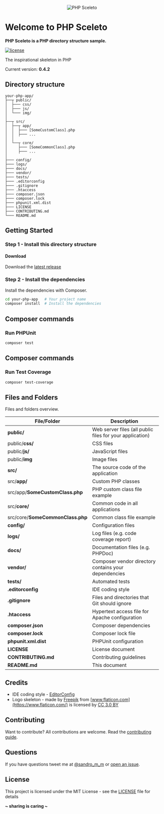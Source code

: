 <p align="center"><img src="http://sandromiguel.com/host/php-sceleto.png" alt="PHP Sceleto" /></p>

# Welcome to PHP Sceleto

**PHP Sceleto is a PHP directory structure sample.**

[![license](https://img.shields.io/badge/License-MIT-blue.svg?style=flat)](LICENSE)

The inspirational skeleton in PHP

Current version: **0.4.2**

## Directory structure

```
your-php-app/
├──┬ public/
│  ├─── css/
│  ├─── js/
│  └─── img/
│
├──┬ src/
│  ├──┬ app/
│  │  ├─── [SomeCustomClass].php
│  │  ├─── ...
│  │
│  └──┬ core/
│     ├─── [SomeCommonClass].php
│     ├─── ...
│
├─── config/
├─── logs/
├─── docs/
├─── vendor/
├─── tests/
├─── .editorconfig
├─── .gitignore
├─── .htaccess
├─── composer.json
├─── composer.lock
├─── phpunit.xml.dist
├─── LICENSE
├─── CONTRIBUTING.md
└─── README.md
```

## Getting Started

### Step 1 - Install this directory structure

#### Download

Download the [latest release](https://github.com/SandroMiguel/php-sceleto/archive/v.0.3.zip)

### Step 2 - Install the dependencies

Install the dependencies with Composer.

```sh
cd your-php-app   # Your project name
composer install  # Install the dependencies
```

## Composer commands

### Run PHPUnit

```sh
composer test
```

## Composer commands

### Run Test Coverage

```sh
composer test-coverage
```

## Files and Folders

Files and folders overview.

| File/Folder                      | Description                                              |
| -------------------------------- | -------------------------------------------------------- |
| **public/**                      | Web server files (all public files for your application) |
| public/**css/**                  | CSS files                                                |
| public/**js/**                   | JavaScript files                                         |
| public/**img**                   | Image files                                              |
| **src/**                         | The source code of the application                       |
| src/**app/**                     | Custom PHP classes                                       |
| src/app/**SomeCustomClass.php**  | PHP custom class file example                            |
| src/**core/**                    | Common code in all applications                          |
| src/core/**SomeCommonClass.php** | Common class file example                                |
| **config/**                      | Configuration files                                      |
| **logs/**                        | Log files (e.g. code coverage report)                    |
| **docs/**                        | Documentation files (e.g. PHPDoc)                        |
| **vendor/**                      | Composer vendor directory contains your dependencies     |
| **tests/**                       | Automated tests                                          |
| **.editorconfig**                | IDE coding style                                         |
| **.gitignore**                   | Files and directories that Git should ignore             |
| **.htaccess**                    | Hypertext access file for Apache configuration           |
| **composer.json**                | Composer dependencies                                    |
| **composer.lock**                | Composer lock file                                       |
| **phpunit.xml.dist**             | PHPUnit configuration                                    |
| **LICENSE**                      | License document                                         |
| **CONTRIBUTING.md**              | Contributing guidelines                                  |
| **README.md**                    | This document                                            |

## Credits

-   IDE coding style - [EditorConfig](https://editorconfig.org/)
-   Logo skeleton - made by [Freepik](http://www.freepik.com) from [www.flaticon.com](https://www.flaticon.com/) is
    licensed by [CC 3.0 BY](http://creativecommons.org/licenses/by/3.0/)

## Contributing

Want to contribute? All contributions are welcome. Read the [contributing guide](CONTRIBUTING.md).

## Questions

If you have questions tweet me at [@sandro_m_m](https://twitter.com/sandro_m_m) or [open an issue](https://github.com/SandroMiguel/php-sceleto/issues/new).

## License

This project is licensed under the MIT License - see the [LICENSE](LICENSE) file for details

**~ sharing is caring ~**
